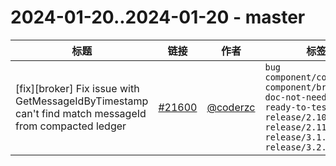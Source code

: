 # 2024-01-20..2024-01-20 - master
| 标题 | 链接 | 作者 | 标签 |
| - | :--: | :--: | - |
| [fix][broker] Fix issue with GetMessageIdByTimestamp can't find match messageId from compacted ledger | [#21600](https://github.com/apache/pulsar/pull/21600) | [@coderzc](https://github.com/coderzc) | `bug` `component/compaction` `component/broker` `doc-not-needed` `ready-to-test` `release/2.10.6` `release/2.11.4` `release/3.1.3` `release/3.2.1`  | 

